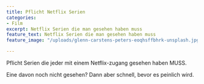 ```yaml
---
title: Pflicht Netflix Serien
categories:
- Film
excerpt: Netflix Serien die man gesehen haben muss
feature_text: Netflix Serien die man gesehen haben muss
feature_image: "/uploads/glenn-carstens-peters-eoqhsffbhrk-unsplash.jpg"

---
```

Pflicht Serien die jeder mit einem Netflix-zugang gesehen haben MUSS.

Eine davon noch nicht gesehen? Dann aber schnell, bevor es peinlich wird.